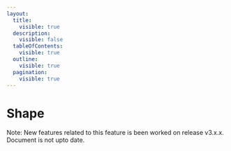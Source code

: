 ```yaml
---
layout:
  title:
    visible: true
  description:
    visible: false
  tableOfContents:
    visible: true
  outline:
    visible: true
  pagination:
    visible: true
---
```


# Shape

Note: New features related to this feature is been worked on release v3.x.x. Document is not upto date.
